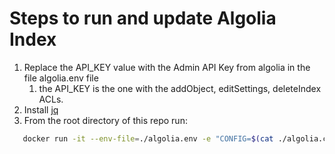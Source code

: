 # Steps to run and update Algolia Index

1. Replace the API_KEY value with the Admin API Key from algolia in the file algolia.env file
   1. the API_KEY is the one with the addObject, editSettings, deleteIndex ACLs.  
2. Install [jq](https://stedolan.github.io/jq/download/)
3. From the root directory of this repo run:

```bash
   docker run -it --env-file=./algolia.env -e "CONFIG=$(cat ./algolia.config.json | jq -r tostring)" algolia/docsearch-scraper
```
